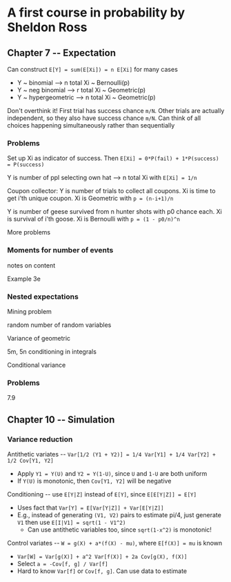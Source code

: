 # A first course in probability by Sheldon Ross

## Chapter 7 -- Expectation

Can construct `E[Y] = sum(E[Xi]) = n E[Xi]` for many cases
  * Y ~ binomial --> n total Xi ~ Bernoulli(p)
  * Y ~ neg binomial --> r total Xi ~ Geometric(p)
  * Y ~ hypergeometric --> n total Xi ~ Geometric(p)

Don't overthink it! First trial has success chance `m/N`. Other trials are
actually independent, so they also have success chance `m/N`. Can think of all
choices happening simultaneously rather than sequentially

### Problems

Set up Xi as indicator of success. Then `E[Xi] = 0*P(fail) + 1*P(success) =
P(success)`

Y is number of ppl selecting own hat --> n total Xi with `E[Xi] = 1/n`

Coupon collector: Y is number of trials to collect all coupons. Xi is time to
get i'th unique coupon. Xi is Geometric with `p = (n-i+1)/n`

Y is number of geese survived from n hunter shots with p0 chance each. Xi is
survival of i'th goose. Xi is Bernoulli with `p = (1 - p0/n)^n`

More problems

### Moments for number of events

notes on content

Example 3e

### Nested expectations

Mining problem

random number of random variables

Variance of geometric

5m, 5n conditioning in integrals

Conditional variance

### Problems

7.9

## Chapter 10 -- Simulation

### Variance reduction

Antithetic variates -- `Var[1/2 (Y1 + Y2)] = 1/4 Var[Y1] + 1/4 Var[Y2] + 1/2
Cov[Y1, Y2]`
  * Apply `Y1 = Y(U)` and `Y2 = Y(1-U)`, since `U` and `1-U` are both uniform
  * If `Y(U)` is monotonic, then `Cov[Y1, Y2]` will be negative

Conditioning -- use `E[Y|Z]` instead of `E[Y]`, since `E[E[Y|Z]] = E[Y]`
  * Uses fact that `Var[Y] = E[Var[Y|Z]] + Var[E[Y|Z]]`
  * E.g., instead of generating `(V1, V2)` pairs to estimate pi/4, just generate
    `V1` then use `E[I|V1] = sqrt(1 - V1^2)`
    * Can use antithetic variables too, since `sqrt(1-x^2)` is monotonic!

Control variates -- `W = g(X) + a*(f(X) - mu)`, where `E[f(X)] = mu` is known
  * `Var[W] = Var[g(X)] + a^2 Var[f(X)] + 2a Cov[g(X), f(X)]`
  * Select `a = -Cov[f, g] / Var[f]`
  * Hard to know `Var[f]` or `Cov[f, g]`. Can use data to estimate
